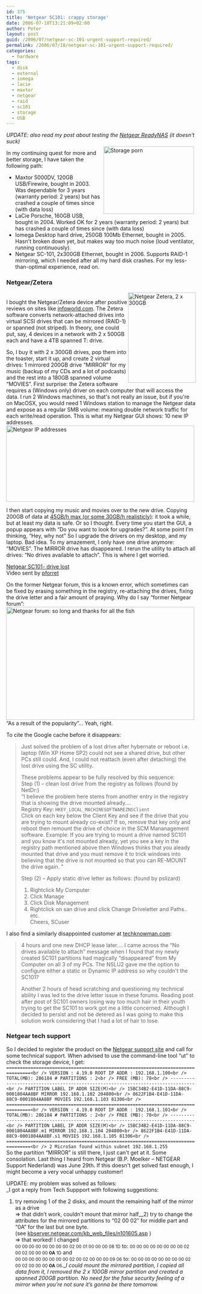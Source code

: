 ```yaml
---
id: 375
title: 'Netgear SC101: crappy storage'
date: 2006-07-10T13:21:09+02:00
author: Peter
layout: post
guid: /2006/07/netgear-sc-101-urgent-support-required/
permalink: /2006/07/10/netgear-sc-101-urgent-support-required/
categories:
  - hardware
tags:
  - disk
  - external
  - iomega
  - lacie
  - maxtor
  - netgear
  - raid
  - sc101
  - storage
  - USB
---
```

_UPDATE: also read my post about testing the [Netgear ReadyNAS](/2008/04/netgear-readynas-nas-done-right/) (it doesn't suck)_  
[<img  style="float: right; margin: 5px" src="http://static.flickr.com/76/186292024_d2a830f4c7_m.jpg" alt="Storage porn" width="240" height="180" />](http://www.flickr.com/photos/pforret/186292024/ "Photo Sharing")

In my continuing quest for more and better storage, I have taken the following path:

  * Maxtor 5000DV, 120GB USB/Firewire, bought in 2003. Was dependable for 3 years (warranty period: 2 years) but has crashed a couple of times since (with data loss)
  * LaCie Porsche, 160GB USB, bought in 2004. Worked OK for 2 years (warranty period: 2 years) but has crashed a couple of times since (with data loss)
  * Iomega Desktop hard drive, 250GB 100Mb Ethernet, bought in 2005. Hasn't broken down yet, but makes way too much noise (loud ventilator, running continuously).
  * Netgear SC-101, 2x300GB Ethernet, bought in 2006. Supports RAID-1 mirroring, which I needed after all my hard disk crashes. For my less-than-optimal experience, read on.

<!--more-->

### Netgear/Zetera

[<img  style="float: right" src="http://static.flickr.com/44/146967665_03c2c8ea19_m.jpg" alt="Netgear Zetera, 2 x 300GB" width="180" height="240" />](http://www.flickr.com/photos/pforret/146967665/ "Photo Sharing")  
I bought the Netgear/Zetera device after positive reviews on sites like [infoworld.com](http://www.infoworld.com/article/05/08/01/31FEinnovator3_1.html). The Zetera software converts network-attached drives into virtual SCSI drives that can be mirrored (RAID-1) or spanned (not striped). In theory, one could put, say, 4 devices in a network with 2 x 500GB each and have a 4TB spanned T: drive.

So, I buy it with 2 x 300GB drives, pop them into the toaster, start it up, and create 2 virtual drives: 1 mirrored 200GB drive &#8220;MIRROR&#8221; for my music (backup of my CDs and a lot of podcasts) and the rest into a 180GB spanned volume &#8220;MOVIES&#8221;. First surprise: the Zetera software requires a (Windows only) driver on each computer that will access the data. I run 2 Windows machines, so that's not really an issue, but if you're on MacOSX, you would need 1 Windows station to manage the Netgear data and expose as a regular SMB volume: meaning double network traffic for each write/read operation. This is what my Netgear GUI shows: 10 new IP addresses.  
[<img  src="http://static.flickr.com/53/147855506_94cacda94f.jpg" alt="Netgear IP addresses" width="500" height="203" />](http://www.flickr.com/photos/pforret/147855506/ "Photo Sharing")

I then start copying my music and movies over to the new drive. Copying 200GB of data at [45GB/h max (or some 30GB/h realisticly)](http://web.forret.com/tools/bandwidth.asp?speed=100&unit=Mbps&title=Fast+Ethernet+%5BLAN%5D): it took a while, but at least my data is safe. Or so I thought. Every time you start the GUI, a popup appears with &#8220;Do you want to look for upgrades?&#8221;. At some point I'm thinking, &#8220;Hey, why not&#8221; So I upgrade the drivers on my desktop, and my laptop. Bad idea. To my amazement, I only have one drive anymore: &#8220;MOVIES&#8221;. The MIRROR drive has disappeared. I rerun the utility to attach all drives: &#8220;No drives available to attach&#8221;. This is where I get worried.

<p style="width: 320px; text-align: left">
  <!&#8211; #izoyff3syba1m9tu5t42jndessb5qa0bl6k7y930z{width:320px;height:256px;border:none;margin:0px;} &#8211;>
</p>

<span style="margin-top: 0px"><a href="http://www.dailymotion.com/video/345799">Netgear SC101- drive lost</a><br /> Video sent by <a href="http://www.dailymotion.com/pforret">pforret</a><br /> </span>

On the former Netgear forum, this is a known error, which sometimes can be fixed by erasing something in the registry, re-attaching the drives, fixing the drive letter and a fair amount of praying. Why do I say &#8220;former Netgear forum&#8221;:  
[<img  src="http://static.flickr.com/45/186326227_c4fbe85fae.jpg" alt="Netgear forum: so long and thanks for all the fish" width="500" height="301" />](http://www.flickr.com/photos/pforret/186326227/ "Photo Sharing")  
&#8220;As a result of the popularity&#8221;&#8230; Yeah, right.

To cite the Google cache before it disappears:

> Just solved the problem of a lost drive after hybernate or reboot i.e. laptop (Win XP Home SP2) could not see a shared drive, but other PCs still could. And, I could not reattach (even after detaching) the lost drive using the SC utility.
> 
> These problems appear to be fully resolved by this sequence:  
> Step (1) &#8211; clean lost drive from the registry as follows (found by NetDr:)  
> &#8220;I believe the problem here stems from another entry in the registry that is showing the drive mounted already&#8230;.  
> Registry Key: `HKEY_LOCAL_MACHINESOFTWAREZNSClient`  
> Click on each key below the Client Key and see if the drive that you are trying to mount already co-exist? If so, remove that key only and reboot then remount the drive of choice in the SCM Mananagement software. Example: If you are trying to mount a drive named SC101 and you know it's not mounted already, yet you see a key in the registry path mentioned above then Windows thinks that you aleady mounted that drive and you must remove it to trick windows into believing that the drive is not mounted so that you can RE-MOUNT the drive again. &#8221;
> 
> Step (2) &#8211; Apply static drive letter as follows: (found by pslizard)  
> 1) Rightclick My Computer  
> 2) Click Manage  
> 3) Click Disk Management  
> 4) Rightclick on san drive and click Change Driveletter and Paths..  
> etc.  
> Cheers, SCuser

I also find a similarly disappointed customer at [techknowman.com](http://www.techknowman.com/Electronics/NETGEAR_SC101/index.html):

> 4 hours and one new DHCP lease later&#8230;. I came across the &#8220;No drives available to attach&#8221; message when I found that my newly created SC101 partitions had magically &#8220;disappeared&#8221; from My Computer on all 3 of my PCs. The NSLU2 gave me the option to configure either a static or Dynamic IP address so why couldn't the SC101?
> 
> Another 2 hours of head scratching and questioning my technical ability I was led to the drive letter issue in these forums. Reading post after post of SC101 owners losing way too much hair in their youth trying to get the SC101 to work got me a little concerned. Although I decided to persist and not be detered as I was going to make this solution work considering that I had a lot of hair to lose.

### Netgear tech support

So I decided to register the product on the [Netgear support site](https://my.netgear-support.com) and call for some technical support. When advised to use the command-line tool &#8220;ut&#8221; to check the storage device, I get:  
`===============================================================================<br />
VERSION : 4.19.0 ROOT IP ADDR : 192.168.1.100<br />
TOTAL(MB): 286184 # PARTITIONS : 2<br />
FREE (MB): 78<br />
-------------------------------------------------------------------------------<br />
PARTITION LABEL IP ADDR SIZE(M)<br />
15BC34B2-E41D-11DA-88C9-0001804AA8BF MIRROR 192.168.1.102 204800<br />
8622F1B4-E41D-11DA-88C9-0001804AA8BF MOVIES 192.168.1.103 81306<br />
===============================================================================<br />
VERSION : 4.19.0 ROOT IP ADDR : 192.168.1.101<br />
TOTAL(MB): 286184 # PARTITIONS : 2<br />
FREE (MB): 78<br />
-------------------------------------------------------------------------------<br />
PARTITION LABEL IP ADDR SIZE(M)<br />
15BC34B2-E41D-11DA-88C9-0001804AA8BF.m1 MIRROR 192.168.1.104 204800<br />
8622F1B4-E41D-11DA-88C9-0001804AA8BF.s1 MOVIES 192.168.1.105 81306<br />
===============================================================================<br />
2 MicroSan found within subnet 192.168.1.255`  
So the partition &#8220;MIRROR&#8221; is still there, I just can't get at it. Some consolation. Last thing I heard from Netgear (B.P. Moelker &#8211; NETGEAR Support Nederland) was June 29th. If this doesn't get solved fast enough, I might become a very vocal unhappy customer!

UPDATE: my problem was solved as follows:  
_I got a reply from Tech Suppport with following suggestions:  
1) try removing 1 of the 2 disks, and mount the remaining half of the mirror as a drive  
=> that didn’t work, couldn’t mount that mirror half__2) try to change the attributes for the mirrored partitions to “02 00 02″ for middle part and “0A” for the last but one byte.  
(see [kbserver.netgear.com/kb\_web\_files/n101605.asp](http://kbserver.netgear.com/kb_web_files/n101605.asp) )  
=> that worked! I changed  
<small>00 00 00 00 00 00 00 00 02 00 01 00 00 00 08 1D</small> to: <small>00 00 00 00 00 00 00 00 02 00 02 00 00 00 <strong>0A</strong> 1D</small> and  
<small>00 00 00 00 00 00 00 00 02 00 02 00 00 00 09 06</small> to: <small>00 00 00 00 00 00 00 00 02 00 02 00 00 00 <strong>0A</strong> 06</small>.__I could mount the mirrored partition, I copied all data from it, I removed the 2 x 100GB mirror partition and created a spanned 200GB partition. No need for the false security feeling of a mirror when you’re not sure it’s gonna be there tomorrow._